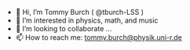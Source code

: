 - 👋 Hi, I’m Tommy Burch ( @tburch-LSS )
- 👀 I’m interested in physics, math, and music
- 💞️ I’m looking to collaborate ...
- 📫 How to reach me: tommy.burch@physik.uni-r.de 

<!---
tburch-LSS/tburch-LSS is a ✨ special ✨ repository because its `README.md` (this file) appears on your GitHub profile.
You can click the Preview link to take a look at your changes.
--->
